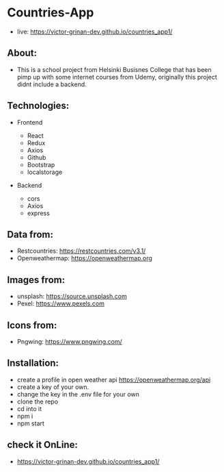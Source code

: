 # Countries-App
- live: https://victor-grinan-dev.github.io/countries_app1/

## About:

- This is a school project from Helsinki Busisnes College that has been pimp up with some internet courses from Udemy, originally this project didnt include a backend.

## Technologies:

- Frontend
    - React
    - Redux
    - Axios
    - Github
    - Bootstrap
    - localstorage

- Backend
    - cors
    - Axios
    - express

## Data from:

- Restcountries: https://restcountries.com/v3.1/
- Openweathermap: https://openweathermap.org

## Images from:

- unsplash: https://source.unsplash.com
- Pexel: https://www.pexels.com

## Icons from:

- Pngwing: https://www.pngwing.com/

## Installation:

- create a profile in open weather api https://openweathermap.org/api
- create a key of your own.
- change the key in the .env file for your own
- clone the repo
- cd into it
- npm i
- npm start

## check it OnLine:

- https://victor-grinan-dev.github.io/countries_app1/
